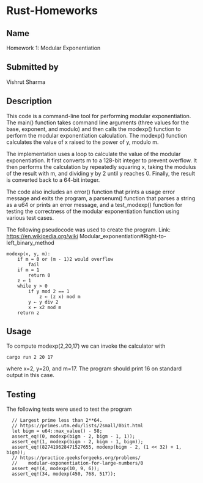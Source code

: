 # Rust-Homeworks
## Name
Homework 1: Modular Exponentiation

## Submitted by
Vishrut Sharma

## Description
This code is a command-line tool for performing modular exponentiation. The main() function takes command line arguments (three values for the base, exponent, and modulo) and then calls the modexp() function to perform the modular exponentiation calculation. The modexp() function calculates the value of x raised to the power of y, modulo m.

The implementation uses a loop to calculate the value of the modular exponentiation. It first converts m to a 128-bit integer to prevent overflow. It then performs the calculation by repeatedly squaring x, taking the modulus of the result with m, and dividing y by 2 until y reaches 0. Finally, the result is converted back to a 64-bit integer.

The code also includes an error() function that prints a usage error message and exits the program, a parsenum() function that parses a string as a u64 or prints an error message, and a test_modexp() function for testing the correctness of the modular exponentiation function using various test cases.

The following pseudocode was used to create the program. Link: https://en.wikipedia.org/wiki Modular_exponentiation#Right-to-left_binary_method

    modexp(x, y, m):
        if m = 0 or (m - 1)2 would overflow
            fail
        if m = 1
            return 0
        z ← 1
        while y > 0
            if y mod 2 == 1
                z ← (z x) mod m
            y ← y div 2
            x ← x2 mod m
        return z

## Usage
To compute modexp(2,20,17) we can invoke the calculator with

    cargo run 2 20 17

where x=2, y=20, and m=17. The program should print 16 on standard output in this case.

## Testing
The following tests were used to test the program

      // Largest prime less than 2**64.
      // https://primes.utm.edu/lists/2small/0bit.html
      let bigm = u64::max_value() - 58;
      assert_eq!(0, modexp(bigm - 2, bigm - 1, 1));
      assert_eq!(1, modexp(bigm - 2, bigm - 1, bigm));
      assert_eq!(827419628471527655, modexp(bigm - 2, (1 << 32) + 1, bigm));
      // https://practice.geeksforgeeks.org/problems/
      //    modular-exponentiation-for-large-numbers/0
      assert_eq!(4, modexp(10, 9, 6));
      assert_eq!(34, modexp(450, 768, 517));